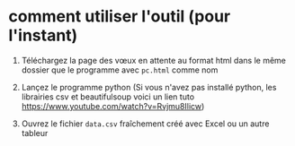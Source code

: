# comment utiliser l'outil (pour l'instant)

1. Téléchargez la page des vœux en attente au format html dans le même dossier que le programme avec `pc.html` comme nom

2. Lançez le programme python (Si vous n'avez pas installé python, les librairies csv et beautifulsoup voici un lien tuto https://www.youtube.com/watch?v=Rvjmu8Ilicw)

3. Ouvrez le fichier `data.csv` fraîchement créé avec Excel ou un autre tableur
